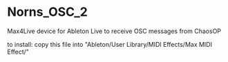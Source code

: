 # Norns_OSC_2
Max4Live device for Ableton Live to receive OSC messages from ChaosOP

to install: copy this file into "Ableton/User Library/MIDI Effects/Max MIDI Effect/"
